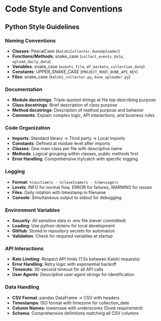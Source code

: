 # Code Style and Conventions

## Python Style Guidelines

### Naming Conventions
- **Classes**: PascalCase (`KalshiCollector`, `DuneUploader`)
- **Functions/Methods**: snake_case (`collect_events_data`, `upload_daily_data`)
- **Variables**: snake_case (`events_file`, `df_markets`, `collection_date`)
- **Constants**: UPPER_SNAKE_CASE (`PROJECT_ROOT`, `DUNE_API_KEY`)
- **Files**: snake_case (`kalshi_collector.py`, `dune_uploader.py`)

### Documentation
- **Module docstrings**: Triple-quoted strings at file top describing purpose
- **Class docstrings**: Brief description of class purpose
- **Method docstrings**: Description of method purpose and behavior
- **Comments**: Explain complex logic, API interactions, and business rules

### Code Organization
- **Imports**: Standard library → Third party → Local imports
- **Constants**: Defined at module level after imports
- **Classes**: One main class per file with descriptive name
- **Methods**: Logical grouping within classes, public methods first
- **Error Handling**: Comprehensive try/catch with specific logging

### Logging
- **Format**: `%(asctime)s - %(levelname)s - %(message)s`
- **Levels**: INFO for normal flow, ERROR for failures, WARNING for issues
- **Files**: Daily rotation with timestamp in filename
- **Console**: Simultaneous output to stdout for debugging

### Environment Variables
- **Security**: All sensitive data in .env file (never committed)
- **Loading**: Use python-dotenv for local development
- **GitHub**: Stored in repository secrets for automation
- **Validation**: Check for required variables at startup

### API Interactions
- **Rate Limiting**: Respect API limits (1.5s between Kalshi requests)
- **Error Handling**: Retry logic with exponential backoff
- **Timeouts**: 30-second timeout for all API calls
- **User Agents**: Descriptive user agent strings for identification

### Data Handling
- **CSV Format**: pandas DataFrame → CSV with headers
- **Timestamps**: ISO format with timezone for collection_date
- **Column Names**: lowercase with underscores (Dune requirement)
- **Schema**: Comprehensive definitions matching all CSV columns